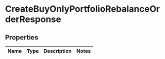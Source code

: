 
# CreateBuyOnlyPortfolioRebalanceOrderResponse

## Properties
Name | Type | Description | Notes
------------ | ------------- | ------------- | -------------



